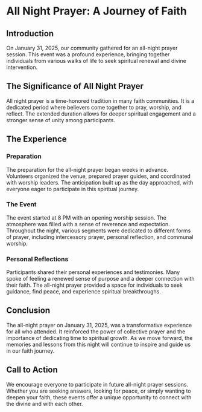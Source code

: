# All Night Prayer: A Journey of Faith

## Introduction

On January 31, 2025, our community gathered for an all-night prayer session. This event was a profound experience, bringing together individuals from various walks of life to seek spiritual renewal and divine intervention.

## The Significance of All Night Prayer

All night prayer is a time-honored tradition in many faith communities. It is a dedicated period where believers come together to pray, worship, and reflect. The extended duration allows for deeper spiritual engagement and a stronger sense of unity among participants.

## The Experience

### Preparation

The preparation for the all-night prayer began weeks in advance. Volunteers organized the venue, prepared prayer guides, and coordinated with worship leaders. The anticipation built up as the day approached, with everyone eager to participate in this spiritual journey.

### The Event

The event started at 8 PM with an opening worship session. The atmosphere was filled with a sense of reverence and expectation. Throughout the night, various segments were dedicated to different forms of prayer, including intercessory prayer, personal reflection, and communal worship.

### Personal Reflections

Participants shared their personal experiences and testimonies. Many spoke of feeling a renewed sense of purpose and a deeper connection with their faith. The all-night prayer provided a space for individuals to seek guidance, find peace, and experience spiritual breakthroughs.

## Conclusion

The all-night prayer on January 31, 2025, was a transformative experience for all who attended. It reinforced the power of collective prayer and the importance of dedicating time to spiritual growth. As we move forward, the memories and lessons from this night will continue to inspire and guide us in our faith journey.

## Call to Action

We encourage everyone to participate in future all-night prayer sessions. Whether you are seeking answers, looking for peace, or simply wanting to deepen your faith, these events offer a unique opportunity to connect with the divine and with each other.
